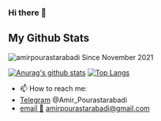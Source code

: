### Hi there 👋

## My Github Stats


<p align=left> <img src=https://komarev.com/ghpvc/?username=amirpourastarabadi alt=amirpourastarabadi /> Since November 2021</p>

[![Anurag's github stats](https://github-readme-stats.vercel.app/api?username=amirpourastarabadi&count_private=true&show_icons=true&include_all_commits=true)](https://github.com/anuraghazra/github-readme-stats)
[![Top Langs](https://github-readme-stats.vercel.app/api/top-langs/?username=amirpourastarabadi&layout=compact)](https://github.com/amirpourastarabadi)

- 📫 How to reach me: 
- [Telegram](https://t.me/Amir_Pourastarabadi) @Amir_Pourastarabadi
- [email :e-mail:](mailto:amirpourastarabadi@gmail.com) amirpourastarabadi@gmail.com

<!--
**amirpourastarabadi/amirpourastarabadi** is a ✨ _special_ ✨ repository because its `README.md` (this file) appears on your GitHub profile.

Here are some ideas to get you started:

- 🔭 I’m currently working on ...
- 🌱 I’m currently learning ...
- 👯 I’m looking to collaborate on ...
- 🤔 I’m looking for help with ...
- 💬 Ask me about ...
- 📫 How to reach me: ...
- 😄 Pronouns: ...
- ⚡ Fun fact: ...
-->
